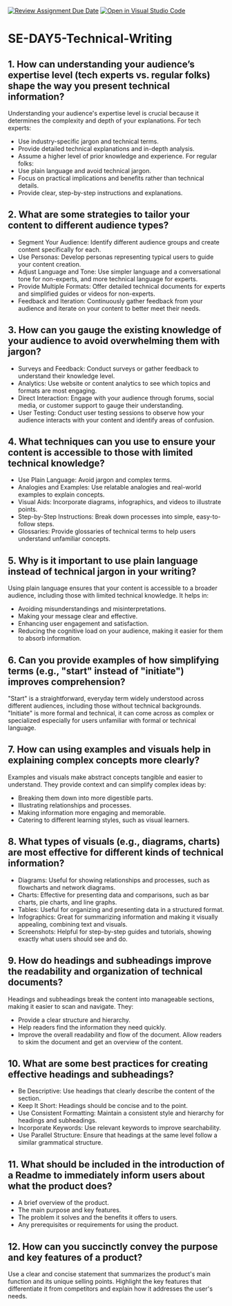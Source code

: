 [![Review Assignment Due Date](https://classroom.github.com/assets/deadline-readme-button-22041afd0340ce965d47ae6ef1cefeee28c7c493a6346c4f15d667ab976d596c.svg)](https://classroom.github.com/a/zsAR-pyY)
[![Open in Visual Studio Code](https://classroom.github.com/assets/open-in-vscode-2e0aaae1b6195c2367325f4f02e2d04e9abb55f0b24a779b69b11b9e10269abc.svg)](https://classroom.github.com/online_ide?assignment_repo_id=17058727&assignment_repo_type=AssignmentRepo)
# SE-DAY5-Technical-Writing
## 1. How can understanding your audience’s expertise level (tech experts vs. regular folks) shape the way you present technical information?
Understanding your audience's expertise level is crucial because it determines the complexity and depth of your explanations.
For tech experts:
  - Use industry-specific jargon and technical terms.
  - Provide detailed technical explanations and in-depth analysis.
  - Assume a higher level of prior knowledge and experience.
For regular folks:
  - Use plain language and avoid technical jargon.
  - Focus on practical implications and benefits rather than technical details.
  - Provide clear, step-by-step instructions and explanations.

## 2. What are some strategies to tailor your content to different audience types?
- Segment Your Audience: Identify different audience groups and create content specifically for each.
- Use Personas: Develop personas representing typical users to guide your content creation.
- Adjust Language and Tone: Use simpler language and a conversational tone for non-experts, and more technical language for experts.
- Provide Multiple Formats: Offer detailed technical documents for experts and simplified guides or videos for non-experts.
- Feedback and Iteration: Continuously gather feedback from your audience and iterate on your content to better meet their needs.
  
## 3. How can you gauge the existing knowledge of your audience to avoid overwhelming them with jargon?
- Surveys and Feedback: Conduct surveys or gather feedback to understand their knowledge level.
- Analytics: Use website or content analytics to see which topics and formats are most engaging.
- Direct Interaction: Engage with your audience through forums, social media, or customer support to gauge their understanding.
- User Testing: Conduct user testing sessions to observe how your audience interacts with your content and identify areas of confusion.

## 4. What techniques can you use to ensure your content is accessible to those with limited technical knowledge?
- Use Plain Language: Avoid jargon and complex terms.
- Analogies and Examples: Use relatable analogies and real-world examples to explain concepts.
- Visual Aids: Incorporate diagrams, infographics, and videos to illustrate points.
- Step-by-Step Instructions: Break down processes into simple, easy-to-follow steps.
- Glossaries: Provide glossaries of technical terms to help users understand unfamiliar concepts.

## 5. Why is it important to use plain language instead of technical jargon in your writing?
Using plain language ensures that your content is accessible to a broader audience, including those with limited technical knowledge.
It helps in:
  - Avoiding misunderstandings and misinterpretations.
  - Making your message clear and effective.
  - Enhancing user engagement and satisfaction.
  - Reducing the cognitive load on your audience, making it easier for them to absorb information.
    
## 6. Can you provide examples of how simplifying terms (e.g., "start" instead of "initiate") improves comprehension?
"Start" is a straightforward, everyday term widely understood across different audiences, including those without technical backgrounds. 
"Initiate" is more formal and technical, it can come across as complex or specialized especially for users unfamiliar with formal or technical language.

## 7. How can using examples and visuals help in explaining complex concepts more clearly?
Examples and visuals make abstract concepts tangible and easier to understand.
They provide context and can simplify complex ideas by:
  - Breaking them down into more digestible parts.
  - Illustrating relationships and processes.
  - Making information more engaging and memorable.
  - Catering to different learning styles, such as visual learners.

## 8. What types of visuals (e.g., diagrams, charts) are most effective for different kinds of technical information?
- Diagrams: Useful for showing relationships and processes, such as flowcharts and network diagrams.
- Charts: Effective for presenting data and comparisons, such as bar charts, pie charts, and line graphs.
- Tables: Useful for organizing and presenting data in a structured format.
- Infographics: Great for summarizing information and making it visually appealing, combining text and visuals.
- Screenshots: Helpful for step-by-step guides and tutorials, showing exactly what users should see and do.
  
## 9. How do headings and subheadings improve the readability and organization of technical documents?
Headings and subheadings break the content into manageable sections, making it easier to scan and navigate.
They:
- Provide a clear structure and hierarchy.
- Help readers find the information they need quickly.
- Improve the overall readability and flow of the document.
Allow readers to skim the document and get an overview of the content.

## 10. What are some best practices for creating effective headings and subheadings?
- Be Descriptive: Use headings that clearly describe the content of the section.
- Keep It Short: Headings should be concise and to the point.
- Use Consistent Formatting: Maintain a consistent style and hierarchy for headings and subheadings.
- Incorporate Keywords: Use relevant keywords to improve searchability.
- Use Parallel Structure: Ensure that headings at the same level follow a similar grammatical structure.
  
## 11. What should be included in the introduction of a Readme to immediately inform users about what the product does?
- A brief overview of the product.
- The main purpose and key features.
- The problem it solves and the benefits it offers to users.
- Any prerequisites or requirements for using the product.
  
## 12. How can you succinctly convey the purpose and key features of a product?
Use a clear and concise statement that summarizes the product's main function and its unique selling points. Highlight the key features that differentiate it from competitors and explain how it addresses the user's needs.
